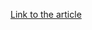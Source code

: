 [Link to the article](https://www.welivesecurity.com/en/eset-research/eset-apt-activity-report-q4-2024-q1-2025/)
